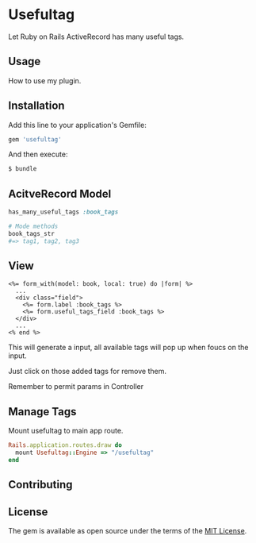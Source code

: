 # Usefultag
Let Ruby on Rails ActiveRecord has many useful tags.

## Usage
How to use my plugin.

## Installation
Add this line to your application's Gemfile:

```ruby
gem 'usefultag'
```

And then execute:
```bash
$ bundle
```

## AcitveRecord Model

``` ruby
has_many_useful_tags :book_tags

# Mode methods
book_tags_str
#=> tag1, tag2, tag3
```

## View

``` html+erb
<%= form_with(model: book, local: true) do |form| %>
  ...
  <div class="field">
    <%= form.label :book_tags %>
    <%= form.useful_tags_field :book_tags %>
  </div>
  ...
<% end %>
```

This will generate a input, all available tags will pop up when foucs on the
input.

Just click on those added tags for remove them.

Remember to permit params in Controller

## Manage Tags
Mount usefultag to main app route.

``` ruby
Rails.application.routes.draw do
  mount Usefultag::Engine => "/usefultag"
end
```

## Contributing

## License
The gem is available as open source under the terms of the [MIT License](https://opensource.org/licenses/MIT).
